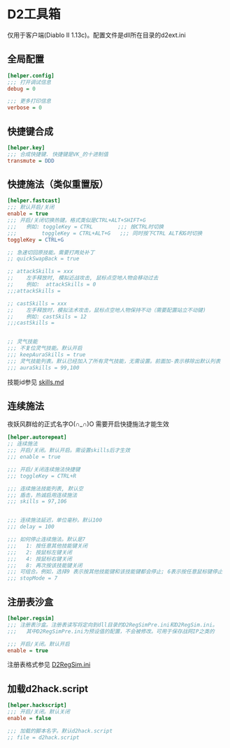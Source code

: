 # D2工具箱

仅用于客户端(Diablo II 1.13c)。配置文件是dll所在目录的d2ext.ini

## 全局配置

``` ini
[helper.config]
;;; 打开调试信息
debug = 0

;;; 更多打印信息
verbose = 0
```

## 快捷键合成

``` ini
[helper.key]
;;; 合成快捷键. 快捷键是VK_的十进制值
transmute = DDD
```

## 快捷施法（类似重置版）

``` ini
[helper.fastcast]
;;; 默认开启/关闭
enable = true
;;; 开启/关闭切换热键。格式类似是CTRL+ALT+SHIFT+G
;;;   例如: toggleKey = CTRL        ;;; 按CTRL时切换
;;;        toggleKey = CTRL+ALT+G   ;;; 同时按下CTRL ALT和G时切换
toggleKey = CTRL+G

;; 急速切回原技能。需要打两处补丁
;; quickSwapBack = true

;; attackSkills = xxx
;;    左手释放时, 模拟近战攻击, 鼠标点空地人物会移动过去
;;    例如:  attackSkills = 0
;;;attackSkills =

;; castSkills = xxx
;;    左手释放时，模拟法术攻击，鼠标点空地人物保持不动（需要配置站立不动键)
;;    例如: castSkils = 12
;;;castSkills =


;; 灵气技能
;;; 不复位灵气技能。默认开启
;;; keepAuraSkills = true
;;; 灵气技能列表。默认已经加入了所有灵气技能，无需设置。前面加-表示移除出默认列表
;;; auraSkills = 99,100


```
技能id参见 [skills.md](https://github.com/dabeibao/d2helper/blob/main/examples/skills.md)

## 连续施法
夜妖风群给的正式名字O(∩_∩)O
需要开启快捷施法才能生效

``` ini
[helper.autorepeat]
;; 连续施法
;;; 开启/关闭。默认开启。需设置skills后才生效
;;; enable = true

;;; 开启/关闭连续施法快捷键
;;; toggleKey = CTRL+R

;;; 连续施法技能列表, 默认空
;;; 盾击，热诚启用连续施法
;;; skills = 97,106


;;; 连续施法延迟，单位毫秒。默认100
;;; delay = 100

;;; 如何停止连续施法。默认是7
;;;   1: 按任意其他技能键关闭
;;;   2: 按鼠标左键关闭
;;;   4: 按鼠标右键关闭
;;;   8: 再次按该技能键关闭
;;; 可组合。例如，选择9 表示按其他技能键和该技能键都会停止; 6表示按任意鼠标键停止
;;; stopMode = 7
```


## 注册表沙盒

``` ini
[helper.regsim]
;;; 注册表沙盒。注册表读写将定向到dll目录的D2RegSimPre.ini和D2RegSim.ini。
;;;   其中D2RegSimPre.ini为预设值的配置，不会被修改。可用于保存战网IP之类的

;;; 开启/关闭。默认开启
enable = true
```
注册表格式参见
   [D2RegSim.ini](https://github.com/dabeibao/d2helper/blob/main/examples/D2RegSim.ini)

## 加载d2hack.script

``` ini
[helper.hackscript]
;;; 开启/关闭。默认关闭
enable = false

;;; 加载的脚本名字。默认d2hack.script
;; file = d2hack.script
```
